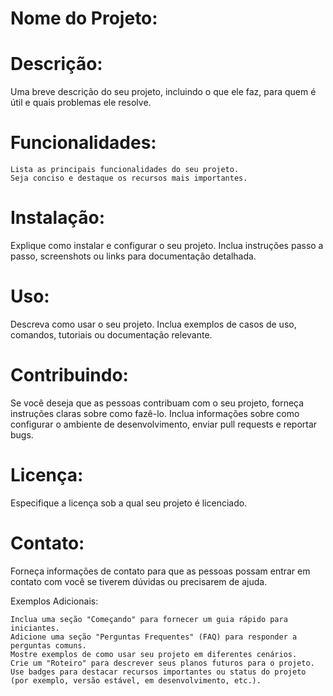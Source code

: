 # Nome do Projeto:

# Descrição:

Uma breve descrição do seu projeto, incluindo o que ele faz, para quem é útil e quais problemas ele resolve.

# Funcionalidades:

    Lista as principais funcionalidades do seu projeto.
    Seja conciso e destaque os recursos mais importantes.

# Instalação:

Explique como instalar e configurar o seu projeto. Inclua instruções passo a passo, screenshots ou links para documentação detalhada.

# Uso:

Descreva como usar o seu projeto. Inclua exemplos de casos de uso, comandos, tutoriais ou documentação relevante.

# Contribuindo:

Se você deseja que as pessoas contribuam com o seu projeto, forneça instruções claras sobre como fazê-lo. Inclua informações sobre como configurar o ambiente de desenvolvimento, enviar pull requests e reportar bugs.

# Licença:

Especifique a licença sob a qual seu projeto é licenciado.

# Contato:

Forneça informações de contato para que as pessoas possam entrar em contato com você se tiverem dúvidas ou precisarem de ajuda.

Exemplos Adicionais:

    Inclua uma seção "Começando" para fornecer um guia rápido para iniciantes.
    Adicione uma seção "Perguntas Frequentes" (FAQ) para responder a perguntas comuns.
    Mostre exemplos de como usar seu projeto em diferentes cenários.
    Crie um "Roteiro" para descrever seus planos futuros para o projeto.
    Use badges para destacar recursos importantes ou status do projeto (por exemplo, versão estável, em desenvolvimento, etc.).